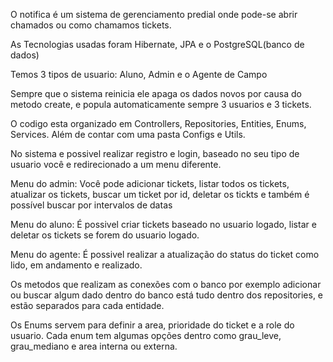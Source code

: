 O notifica é um sistema de gerenciamento predial onde pode-se abrir chamados ou como chamamos tickets.

As Tecnologias usadas foram Hibernate, JPA e o PostgreSQL(banco de dados)


Temos 3 tipos de usuario: Aluno, Admin e o Agente de Campo

Sempre que o sistema reinicia ele apaga os dados novos por causa do metodo create, e popula automaticamente sempre 3 usuarios e 3 tickets. 

O codigo esta organizado em Controllers, Repositories, Entities, Enums, Services. Além de contar com uma pasta Configs e Utils.

No sistema e possivel realizar registro e login, baseado no seu tipo de usuario você e redirecionado a um menu diferente.

Menu do admin: Você pode adicionar tickets, listar todos os tickets, atualizar os tickets, buscar um ticket por id, deletar os tickts e também é possível buscar por intervalos de datas

Menu do aluno: É possivel criar tickets baseado no usuario logado, listar e deletar os tickets se forem do usuario logado.

Menu do agente: É possivel realizar a atualização do status do ticket como lido, em andamento e realizado.

Os metodos que realizam as conexões com o banco por exemplo adicionar ou buscar algum dado dentro do banco está tudo dentro dos repositories, e estão separados para cada entidade. 

Os Enums servem para definir a area, prioridade do ticket e a role do usuario. Cada enum tem algumas opções dentro como grau_leve, grau_mediano e area interna ou externa.

